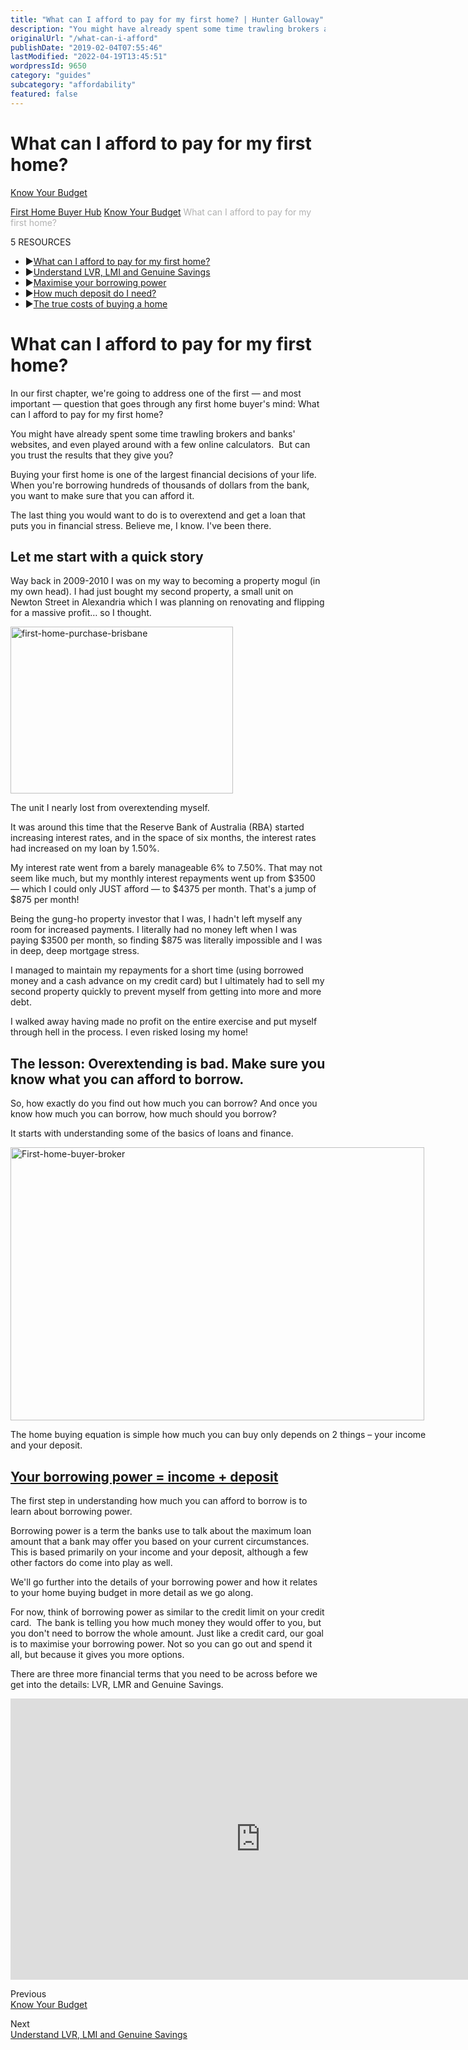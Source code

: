 ```yaml
---
title: "What can I afford to pay for my first home? | Hunter Galloway"
description: "You might have already spent some time trawling brokers and banks’ websites, and even played around with a few online calculators. But can you trust the results that they give you?"
originalUrl: "/what-can-i-afford"
publishDate: "2019-02-04T07:55:46"
lastModified: "2022-04-19T13:45:51"
wordpressId: 9650
category: "guides"
subcategory: "affordability"
featured: false
---
```


<h1>What can I afford to pay for my first home?</h1>

<p><link rel='stylesheet' href='https://cdnjs.cloudflare.com/ajax/libs/OwlCarousel2/2.1.3/assets/owl.carousel.min.css'><script src='https://cdnjs.cloudflare.com/ajax/libs/OwlCarousel2/2.1.3/owl.carousel.min.js'></script><script src='https://use.fontawesome.com/826a7e3dce.js'></script></p> <style>.carousel-wrap { margin: 90px auto; padding: 0 5%; width: 80%; position: relative;}/* fix blank or flashing items on carousel */.owl-carousel .item { position: relative; z-index: 100; -webkit-backface-visibility: hidden; }/* end fix */.owl-nav > div { margin-top: -26px; position: absolute; top: 50%; color: #cdcbcd;}.owl-nav i { font-size: 52px;}.owl-nav .owl-prev { left: -30px;}.owl-nav .owl-next { right: -30px;}</style> <p><script>jQuery('.owl-carousel').owlCarousel({ loop: true, margin: 10, nav: true, navText: --> "<i class='fa fa-caret-left'></i>", "<i class='fa fa-caret-right'></i>" ], autoplay: false, autoplayHoverPause: false, responsive: { 0: { items: 1 }, 600: { items: 3 }, 1000: { items: 3 } }})</script></p> <p> <i class="fa fa-angle-left" aria-hidden="true"></i> <a href="https://www.huntergalloway.com.au/hub/know-your-budget/">Know Your Budget</a></p> <p></p> <p><a href="https://www.huntergalloway.com.au/hub/">First Home Buyer Hub</a> <span class="hub_resources_sign"><i class="fa fa-caret-right" aria-hidden="true"></i></span> <a href="https://www.huntergalloway.com.au/hub/know-your-budget/">Know Your Budget</a> <span class="hub_resources_sign"><i class="fa fa-caret-right" aria-hidden="true"></i></span> <span style="color: #b2b2b2;">What can I afford to pay for my first home?</span></p> <p></p> <div class="hub_resources_list_name">5 RESOURCES</div> <ul class="hub_resources_list"> <li><span class="hub_resources_sign">▶</span><a href="https://www.huntergalloway.com.au/hub/know-your-budget/what-can-i-afford/">What can I afford to pay for my first home?</a></li> <li><span class="hub_resources_sign">▶</span><a href="https://www.huntergalloway.com.au/hub/know-your-budget/finance-basics/">Understand LVR, LMI and Genuine Savings</a></li> <li><span class="hub_resources_sign">▶</span><a href="https://www.huntergalloway.com.au/hub/know-your-budget/borrowing-power/">Maximise your borrowing power</a></li> <li><span class="hub_resources_sign">▶</span><a href="https://www.huntergalloway.com.au/hub/know-your-budget/deposit/">How much deposit do I need?</a></li> <li><span class="hub_resources_sign">▶</span><a href="https://www.huntergalloway.com.au/hub/know-your-budget/cost-of-buying-a-home/">The true costs of buying a home</a></li> </ul> <p><script>jQuery(document).ready(function(){jQuery('.hub_resources_list li').each(function(){if(jQuery(this).find('a').attr('href') == window.location.href){jQuery(this).addClass('hub_resources_list_active');}});});</script></p> <h1><strong>What can I afford to pay for my first home?</strong></h1> <p><span style="font-weight: 400;">In our first chapter, we're going to address one of the first — and most important — question that goes through any first home buyer's mind: </span>What can I afford to pay for my first home?</p> <p><span style="font-weight: 400;">You might have already spent some time trawling brokers and banks' websites, and even played around with a few online calculators. &nbsp;But can you trust the results that they give you?</span></p> <p><span style="font-weight: 400;">Buying your first home is one of the largest financial decisions of your life. When you're borrowing hundreds of thousands of dollars from the bank, you want to make sure that you can afford it.</span></p> <p><span style="font-weight: 400;">The last thing you would want to do is to overextend and get a loan that puts you in financial stress. Believe me, I know. I've been there.</span></p> <h2><b>Let me start with a quick story</b></h2> <p><span style="font-weight: 400;">Way back in 2009-2010 I was on my way to becoming a property mogul (in my own head). I had just bought my second property, a small unit on Newton Street in Alexandria which I was planning on renovating and flipping for a massive profit&#8230; so I thought.</span></p> <div id="attachment_8183" style="width: 366px" class="wp-caption aligncenter"><img loading="lazy" decoding="async" aria-describedby="caption-attachment-8183" class="wp-image-8183 size-full" src="https://www.huntergalloway.com.au/wp-content/uploads/2018/08/first-home-purchase-brisbane.jpg" alt="first-home-purchase-brisbane" width="356" height="267"><p id="caption-attachment-8183" class="wp-caption-text">The unit I nearly lost from overextending myself.</p></div> <p><span style="font-weight: 400;">It was around this time that the Reserve Bank of Australia (RBA) started increasing interest rates, and in the space of six months, the interest rates had increased on my loan by 1.50%.</span></p> <p><span style="font-weight: 400;">My interest rate went from a barely manageable 6% to 7.50%. That may not seem like much, but my monthly interest repayments went up from $3500 — which I could only JUST afford — to $4375 per month. That's a jump of $875 per month!</span></p> <p><span style="font-weight: 400;">Being the gung-ho property investor that I was, I hadn't left myself any room for increased payments. I literally had no money left when I was paying $3500 per month, so finding $875 was literally impossible and I was in deep, deep mortgage stress.</span></p> <p><span style="font-weight: 400;">I managed to maintain my repayments for a short time (using borrowed money and a cash advance on my credit card) but I ultimately had to sell my second property quickly to prevent myself from getting into more and more debt.</span></p> <p><span style="font-weight: 400;">I walked away having made no profit on the entire exercise and put myself through hell in the process. I even risked losing my home!</span></p> <h2><b>The lesson: Overextending is bad. Make sure you know what you can afford to borrow.</b></h2> <p><span style="font-weight: 400;">So, how exactly do you find out how much you can borrow? And once you know how much you </span><span style="font-weight: 400;">can</span><span style="font-weight: 400;"> borrow, how much </span><span style="font-weight: 400;">should you</span><span style="font-weight: 400;"> borrow?</span></p> <p><span style="font-weight: 400;">It starts with understanding some of the basics of loans and finance.</span></p> <div id="attachment_8040" style="width: 672px" class="wp-caption aligncenter"><img loading="lazy" decoding="async" aria-describedby="caption-attachment-8040" class="size-full wp-image-8040" src="https://www.huntergalloway.com.au/wp-content/uploads/2018/08/First-home-buyer-broker.jpg" alt="First-home-buyer-broker" width="662" height="437"><p id="caption-attachment-8040" class="wp-caption-text">The home buying equation is simple how much you can buy only depends on 2 things – your income and your deposit.</p></div> <h2><span style="text-decoration: underline;"><b>Your borrowing power = income + deposit</b></span></h2> <p><span style="font-weight: 400;">The first step in understanding how much you can afford to borrow is to learn about borrowing power.</span></p> <p><span style="font-weight: 400;">Borrowing power is a term the banks use to talk about the maximum loan amount that a bank may offer you based on your current circumstances. This is based primarily on your income and your deposit, although a few other factors do come into play as well.</span></p> <p><span style="font-weight: 400;">We'll go further into the details of your borrowing power and how it relates to your home buying budget in more detail as we go along.</span></p> <p><span style="font-weight: 400;">For now, think of borrowing power as similar to the credit limit on your credit card. &nbsp;The bank is telling you how much money they would offer to you, but you don't need to borrow the whole amount. Just like a credit card, our goal is to maximise your borrowing power. Not so you can go out and spend it all, but because it gives you more options.</span></p> <p><span style="font-weight: 400;">There are three more financial terms that you need to be across before we get into the details: LVR, LMR and Genuine Savings.</span></p> <p><iframe width="800" height="450" src="https://www.youtube.com/embed/pLUPoez9rU0?feature=oembed&modestbranding=1&showinfo=0&rel=0&color=WHITE" frameborder="0" allow="accelerometer; autoplay; encrypted-media; gyroscope; picture-in-picture" allowfullscreen=""></iframe></p> <div class="hub_pr_n_arrows"><i class="fa fa-angle-left" aria-hidden="true"></i></div> <div class="hub_previous">Previous</div> <div class="hub_previous_link"><a href="https://www.huntergalloway.com.au/hub/know-your-budget/">Know Your Budget</a></div> <p></p> <div class="hub_pr_n_arrows"><i class="fa fa-angle-right" aria-hidden="true"></i></div> <div class="hub_next">Next</div> <div class="hub_next_link"><a href="https://www.huntergalloway.com.au/hub/know-your-budget/finance-basics/ ">Understand LVR, LMI and Genuine Savings</a></div> <p><link rel='stylesheet' href='https://cdnjs.cloudflare.com/ajax/libs/OwlCarousel2/2.1.3/assets/owl.carousel.min.css'><script src='https://cdnjs.cloudflare.com/ajax/libs/OwlCarousel2/2.1.3/owl.carousel.min.js'></script><script src='https://use.fontawesome.com/826a7e3dce.js'></script></p> <style>.carousel-wrap { margin: 90px auto; padding: 0 5%; width: 80%; position: relative;}/* fix blank or flashing items on carousel */.owl-carousel .item { position: relative; z-index: 100; -webkit-backface-visibility: hidden; }/* end fix */.owl-nav > div { margin-top: -26px; position: absolute; top: 50%; color: #cdcbcd;}.owl-nav i { font-size: 52px;}.owl-nav .owl-prev { left: -30px;}.owl-nav .owl-next { right: -30px;}</style> <p><script>jQuery('.owl-carousel').owlCarousel({ loop: true, margin: 10, nav: true, navText: --> "<i class='fa fa-caret-left'></i>", "<i class='fa fa-caret-right'></i>" ], autoplay: false, autoplayHoverPause: false, responsive: { 0: { items: 1 }, 600: { items: 3 }, 1000: { items: 3 } }})</script></p>
